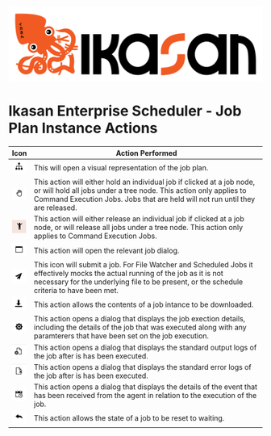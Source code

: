 ![IKASAN](../../../../developer/docs/quickstart-images/Ikasan-title-transparent.png)

# Ikasan Enterprise Scheduler - Job Plan Instance Actions

| Icon | Action Performed                                                                                                                                                                                                               |
|------|--------------------------------------------------------------------------------------------------------------------------------------------------------------------------------------------------------------------------------|
|  ![img.png](../../../images/visualisation-icon.png)    | This will open a visual representation of the job plan.                                                                                                                                                                        |
|  ![img.png](../../../images/hold-icon.png)    | This action will either hold an individual job if clicked at a job node, or will hold all jobs under a tree node. This action only applies to Command Execution Jobs. Jobs that are held will not run until they are released. |
|  ![img.png](../../../images/release-icon.png)    | This action will either release an individual job if clicked at a job node, or will release all jobs under a tree node. This action only applies to Command Execution Jobs.                                                    |
|  ![img.png](../../../images/open-job-icon.png)    | This action will open the relevant job dialog.                                                                                                                                                                                 |
|  ![img.png](../../../images/submit-job-icon.png)    | This icon will submit a job. For File Watcher and Scheduled Jobs it effectively mocks the actual running of the job as it is not necessary for the underlying file to be present, or the schedule criteria to have been met.   |
|  ![img.png](../../../images/download-job-icon.png)                                                   | This action allows the contents of a job intance to be downloaded.                                                                                                                                                             |
|  ![img.png](../../../images/process-execution-details.png)                                                   | This action opens a dialog that displays the job exection details, including the details of the job that was executed along with any paramterers that have been set on the job execution.                                      |
|  ![img.png](../../../images/output-logs-icon.png)                                                   | This action opens a dialog that displays the standard output logs of the job after is has been executed.                                                                                                                       |
|   ![img.png](../../../images/error-log-icon.png)                                                  | This action opens a dialog that displays the standard error logs of the job after is has been executed.                                                                                                                        |
|   ![img.png](../../../images/process-event-icon.png)                                                  | This action opens a dialog that displays the details of the event that has been received from the agent in relation to the execution of the job.                                                                               |
|   ![img.png](../../../images/reset-job-icon.png)                                                  | This action allows the state of a job to be reset to waiting.                                                                                                                                                                  |
